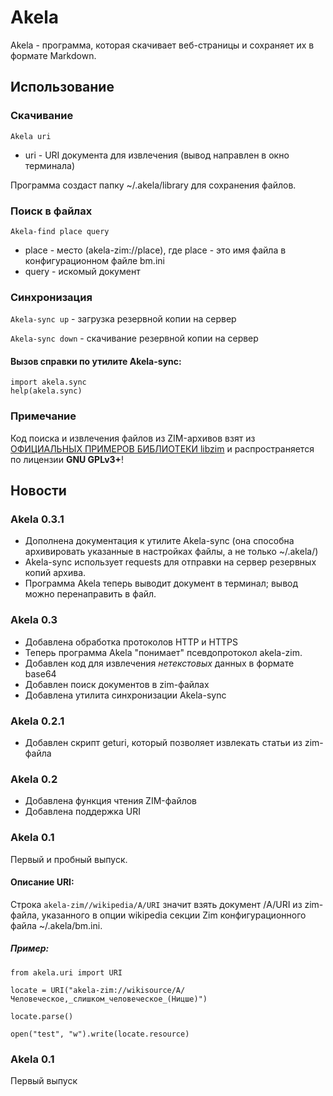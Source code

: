 Akela
=====

Akela - программа, которая скачивает веб-страницы и сохраняет их в
формате Markdown.

Использование
-------------

### Скачивание

`Akela uri`

- uri - URI документа для извлечения (вывод направлен в
окно терминала)

Программа создаст папку ~/.akela/library для 
сохранения файлов.

### Поиск в файлах

`Akela-find place query`

- place - место (akela-zim://place), где place -
это имя файла в конфигурационном файле bm.ini
- query - искомый документ

### Синхронизация

`Akela-sync up` - загрузка резервной копии на сервер

`Akela-sync down` - скачивание резервной копии на сервер

#### Вызов справки по утилите Akela-sync:

    import akela.sync
    help(akela.sync)

### Примечание

Код поиска и извлечения файлов из ZIM-архивов
взят из [ОФИЦИАЛЬНЫХ ПРИМЕРОВ БИБЛИОТЕКИ libzim](https://pypi.org/project/libzim/)
и распространяется по лицензии **GNU GPLv3+**!

Новости
-------

### Akela 0.3.1

+ Дополнена документация к утилите Akela-sync
(она способна архивировать указанные в настройках
файлы, а не только ~/.akela/)
+ Akela-sync использует requests для отправки на 
сервер резервных копий архива.
+ Программа Akela теперь выводит документ в терминал;
вывод можно перенаправить в файл.

### Akela 0.3

+ Добавлена обработка протоколов HTTP и HTTPS
+ Теперь программа Akela "понимает" псевдопротокол 
akela-zim.
+ Добавлен код для извлечения *нетекстовых* данных
в формате base64
+ Добавлен поиск документов в zim-файлах
+ Добавлена утилита синхронизации Akela-sync

### Akela 0.2.1

+ Добавлен скрипт geturi, который позволяет извлекать
статьи из zim-файла

### Akela 0.2

+ Добавлена функция чтения ZIM-файлов
+ Добавлена поддержка URI

### Akela 0.1

Первый и пробный выпуск.

#### Описание URI:

Cтрока `akela-zim//wikipedia/A/URI` значит взять документ
/A/URI из zim-файла, указанного в опции wikipedia 
секции Zim конфигурационного файла ~/.akela/bm.ini. 

##### Пример:


`from akela.uri import URI`

`locate = URI("akela-zim://wikisource/A/Человеческое,_слишком_человеческое_(Ницше)")`

`locate.parse()`

`open("test", "w").write(locate.resource)`


### Akela 0.1

Первый выпуск
